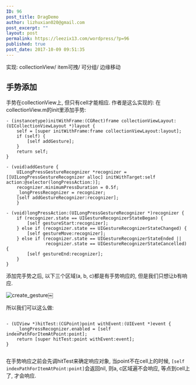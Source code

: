 ```yaml
---
ID: 96
post_title: DragDemo
author: lizhuxian020@gmail.com
post_excerpt: ""
layout: post
permalink: https://leezix13.com/wordpress/?p=96
published: true
post_date: 2017-10-09 09:51:35
---
```

实现: collectionView/ item可拽/ 可分组/ 边缘移动

<h2>手势添加</h2>

手势在collectionView上, 但只有cell才能相应. 作者是这么实现的:
在collectionView.m的init里添加手势:

<pre class="line-numbers prism-highlight" data-start="1"><code class="language-null">- (instancetype)initWithFrame:(CGRect)frame collectionViewLayout:(UICollectionViewLayout *)layout {
    self = [super initWithFrame:frame collectionViewLayout:layout];
    if (self) {
        [self addGesture];
    }
    return self;
}

- (void)addGesture {
    UILongPressGestureRecognizer *recognizer = [[UILongPressGestureRecognizer alloc] initWithTarget:self action:@selector(longPressAction:)];
    recognizer.minimumPressDuration = 0.5f;
    _longPressRecognizer = recognizer;
    [self addGestureRecognizer:recognizer];
    }

- (void)longPressAction:(UILongPressGestureRecognizer *)recognizer {
    if (recognizer.state == UIGestureRecognizerStateBegan) {
        [self gestureStart:recognizer];
    } else if (recognizer.state == UIGestureRecognizerStateChanged) {
        [self gestureMove:recognizer];
    } else if (recognizer.state == UIGestureRecognizerStateEnded ||
               recognizer.state == UIGestureRecognizerStateCancelled) {
        [self gestureEnd:recognizer];
    }
}
</code></pre>

添加完手势之后, 以下三个区域(a, b, c)都是有手势响应的, 但是我们只想让b有响应.

<img src="https://leezix13.com/wordpress/wp-content/uploads/2017/10/create_gesture.png" alt="create_gesture" />￼

所以我们可以这么做:

<pre class="line-numbers prism-highlight" data-start="1"><code class="language-null"><br />- (UIView *)hitTest:(CGPoint)point withEvent:(UIEvent *)event {
    _longPressRecognizer.enabled = [self indexPathForItemAtPoint:point];
    return [super hitTest:point withEvent:event];
}

</code></pre>

在手势响应之前会先调hitTest来确定响应对象, 当point不在cell上的时候, <code>[self indexPathForItemAtPoint:point]</code>会返回nil, 则a, c区域遍不会响应, 等点到cell上了, 才会响应.